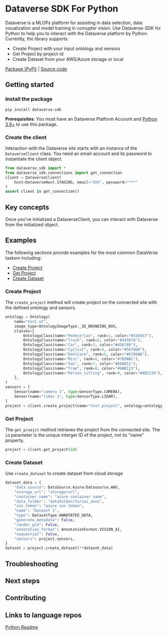 # Dataverse SDK For Python
Dataverse is a MLOPs platform for assisting in data selection, data visualization and model training in comupter vision.
Use Dataverse-SDK for Python to help you to interact with the Dataverse platform by Python. Currently, the library supports:
  - Create Project with your input ontology and sensors
  - Get Project by project-id
  - Create Dataset from your AWS/Azure storage or local

[Package (PyPi)](https://test.pypi.org/project/dataverse-sdk/)    |   [Source code](https://github.com/linkernetworks/dataverse-sdk)


## Getting started

### Install the package

```
pip install dataverse-sdk
```

**Prerequisites**: You must have an Dataverse Platform Account and [Python 3.9+](https://www.python.org/downloads/) to use this package.

### Create the client

Interaction with the Dataverse site starts with an instance of the `DataverseClient` class. You need an email-account and its password to instantiate the client object.

```Python
from dataverse_sdk import *
from dataverse_sdk.connections import get_connection
client = DataverseClient(
    host=DataverseHost.STAGING, email="XXX", password="***"
)
assert client is get_connection()
```

## Key concepts

Once you've initialized a DataverseClient, you can interact with Dataverse from the initialized object.

## Examples

The following sections provide examples for the most common DataVerse tasksm including:

* [Create Project](#create-project)
* [Get Project](#get-project)
* [Create Dataset](#create-dataset)


### Create Project

The `create_project` method will create project on the connected site with the defined ontology and sensors.

```Python
ontology = Ontology(
    name="test ot",
    image_type=OntologyImageType._2D_BOUNDING_BOX,
    classes=[
        OntologyClass(name="Pedestrian", rank=1, color="#234567"),
        OntologyClass(name="Truck", rank=2, color="#345678"),
        OntologyClass(name="Car", rank=3, color="#456789"),
        OntologyClass(name="Cyclist", rank=4, color="#567890"),
        OntologyClass(name="DontCare", rank=5, color="#6789AB"),
        OntologyClass(name="Misc", rank=6, color="#789AB1"),
        OntologyClass(name="Van", rank=7, color="#89AB12"),
        OntologyClass(name="Tram", rank=8, color="#9AB123"),
        OntologyClass(name="Person_sitting", rank=9, color="#AB1234"),
    ],
)
sensors = [
    Sensor(name="camera 1", type=SensorType.CAMERA),
    Sensor(name="lidar 1", type=SensorType.LIDAR),
]
project = client.create_project(name="test project", ontology=ontology, sensors=sensors)
```

### Get Project

The `get_proejct` method retrieves the project from the connected site. The `id` parameter is the unique interger ID of the project, not its "name" property.

```Python
project = client.get_project(id)
```

### Create Dataset

Use `create_dataset` to create dataset from cloud storage

```Python
dataset_data = {
    "data_source": DataSource.Azure/Datasource.AWS,
    "storage_url": "storage/url",
    "container_name": "azure container name",
    "data_folder": "datafolder/to/vai_anno",
    "sas_token": "azure sas token",
    "name": "Dataset 1",
    "type": DatasetType.ANNOTATED_DATA,
    "generate_metadata": False,
    "render_pcd": False,
    "annotation_format": AnnotationFormat.VISION_AI,
    "sequential": False,
    "sensors": project.sensors,
}
dataset = project.create_dataset(**dataset_data)
```

## Troubleshooting


## Next steps


## Contributing



## Links to language repos

[Python Readme](https://github.com/linkernetworks/dataverse-sdk/tree/develop/python/README.md)

